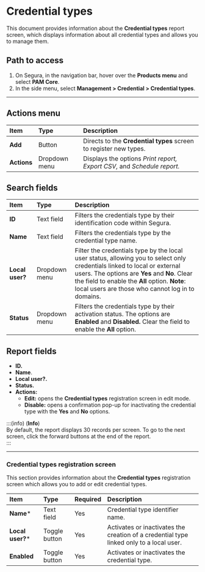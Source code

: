 # Credential types

This document provides information about the **Credential types** report screen, which displays information about all credential types and allows you to manage them.

## Path to access

1. On Segura, in the navigation bar, hover over the **Products menu** and select **PAM Core**.  
2. In the side menu, select **Management > Credential > Credential types**.

---
## Actions menu

| **Item** | **Type** | **Description** |
| :---- | :---- | :---- |
| **Add** | Button | Directs to the **Credential types** screen to register new types. |
| **Actions** | Dropdown menu | Displays the options *Print report, Export CSV,* and *Schedule report.* |

## Search fields

| **Item** | **Type** | **Description** |
| :---- | :---- | :---- |
| **ID** | Text field | Filters the credentials type by their identification code within Segura. |
| **Name** | Text field | Filters the credentials type by the credential type name. |
| **Local user?** | Dropdown menu | Filter the credentials type by the local user status, allowing you to select only credentials linked to local or external users. The options are **Yes** and **No**. Clear the field to enable the **All** option. **Note**: local users are those who cannot log in to domains. |
| **Status** | Dropdown menu | Filters the credentials type by their activation status. The options are **Enabled** and **Disabled.** Clear the field to enable the **All** option. |

## Report fields

* **ID.**  
* **Name**.  
* **Local user?.**  
* **Status.**  
* **Actions:**  
  * **Edit:** opens the **Credential types** registration screen in edit mode.  
  * **Disable:** opens a confirmation pop-up for inactivating the credential type with the **Yes** and **No** options.

:::(info) (**Info**)  
By default, the report displays 30 records per screen. To go to the next screen, click the forward buttons at the end of the report.  
:::

---
### Credential types registration screen

This section provides information about the **Credential types** registration screen which allows you to add or edit credential types.

| **Item** | **Type** | **Required** | **Description** |
| :---- | :---- | :---- | :---- |
| **Name*** | Text field | Yes | Credential type identifier name. |
| **Local user?*** | Toggle button | Yes | Activates or inactivates the creation of a credential type linked only to a local user. |
| **Enabled** | Toggle button | Yes | Activates or inactivates the credential type. |

